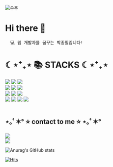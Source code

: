

![우주](https://user-images.githubusercontent.com/50413112/105368338-c5250000-5c44-11eb-9a01-5a8c95186bba.jpg)
<br/>
# Hi there 👋
<pre>
  💻 웹 개발자를 꿈꾸는 박종필입니다!
</pre>

<div> <h1>☾⋆⁺₊⋆ 📚 STACKS ☾⋆⁺₊⋆ </h1> </div>

<div>
  <img src="https://img.shields.io/badge/javascript-F7DF1E?style=for-the-badge&logo=javascript&logoColor=black"> 
  <img src="https://img.shields.io/badge/java-EF2D5E?style=for-the-badge&logo=java&logoColor=white"> 
  <a href="https://github.com/ParkJongPil/food-recommendation-Site">
    <img src="https://img.shields.io/badge/spring-6DB33F?style=for-the-badge&logo=spring&logoColor=white">
  </a>
  <br/>
  <img src="https://img.shields.io/badge/html5-E34F26?style=for-the-badge&logo=html5&logoColor=white"> 
  <img src="https://img.shields.io/badge/fontawesome-339AF0?style=for-the-badge&logo=fontawesome&logoColor=white">

  <img src="https://img.shields.io/badge/jquery-0769AD?style=for-the-badge&logo=jquery&logoColor=white">
  <br/>
  <img src="https://img.shields.io/badge/mysql-4479A1?style=for-the-badge&logo=mysql&logoColor=white"> 
  <img src="https://img.shields.io/badge/apache tomcat-999999?style=for-the-badge&logo=apachetomcat&logoColor=white">
  <img src="https://img.shields.io/badge/css-02A9FF?style=for-the-badge&logo=css3&logoColor=white"> 
  <br/>
  <img src="https://img.shields.io/badge/bootstrap-7952B3?style=for-the-badge&logo=bootstrap&logoColor=white">
  <img src="https://img.shields.io/badge/github-181717?style=for-the-badge&logo=github&logoColor=white">
  <img src="https://img.shields.io/badge/JSP-FF0000?style=for-the-badge&logo=JSP&logoColor=white"> 
  <img src="https://img.shields.io/badge/W3C-3DDC84?style=for-the-badge&logo=W3C&logoColor=white">
</div>
<br/>
<h2>⋆｡ﾟ✶° ⭐ contact to me ⭐ ⋆｡ﾟ✶°</h2>
  
  <a href="https://www.instagram.com/pill_life__0801"> 
    <img src="https://img.shields.io/badge/Instagram-E4405F?style=for-the-badge&logo=Instagram&logoColor=white"/>
  </a>
  <br/>
  <a href="https://www.naver.com">
    <img src="https://img.shields.io/badge/pjp8191@naver.com-03C75A?style=for-the-badge&logo=Naver&logoColor=white"/> 
  </a>

<!--깃허브 상태(스탯-step) 등록하기 -->
![Anurag's GitHub stats](https://github-readme-stats.vercel.app/api?username=ParkJongPil&show_icons=true&theme=dark)

<!--방문자 수 확인하기  -->
[![Hits](https://hits.seeyoufarm.com/api/count/incr/badge.svg?url=https%3A%2F%2Fgithub.com%2FParkJongPil%2FParkJongPil%2Fedit%2Fmain%2FREADME.md&count_bg=%2379C83D&title_bg=%23555555&icon=&icon_color=%23E7E7E7&title=hits&edge_flat=false)](https://hits.seeyoufarm.com)


